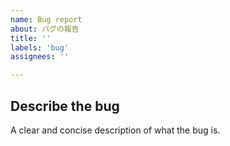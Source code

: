 ```yaml
---
name: Bug report
about: バグの報告
title: ''
labels: 'bug'
assignees: ''

---
```


## Describe the bug
A clear and concise description of what the bug is.